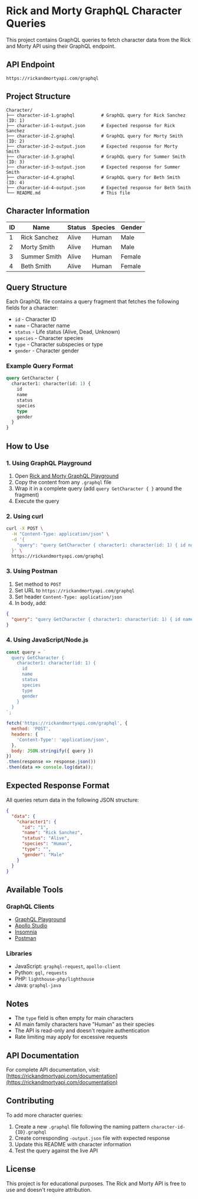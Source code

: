 # Rick and Morty GraphQL Character Queries

This project contains GraphQL queries to fetch character data from the Rick and Morty API using their GraphQL endpoint.

## API Endpoint

```
https://rickandmortyapi.com/graphql
```

## Project Structure

```
Character/
├── character-id-1.graphql          # GraphQL query for Rick Sanchez (ID: 1)
├── character-id-1-output.json      # Expected response for Rick Sanchez
├── character-id-2.graphql          # GraphQL query for Morty Smith (ID: 2)
├── character-id-2-output.json      # Expected response for Morty Smith
├── character-id-3.graphql          # GraphQL query for Summer Smith (ID: 3)
├── character-id-3-output.json      # Expected response for Summer Smith
├── character-id-4.graphql          # GraphQL query for Beth Smith (ID: 4)
├── character-id-4-output.json      # Expected response for Beth Smith
└── README.md                       # This file
```

## Character Information

| ID | Name | Status | Species | Gender |
|----|------|--------|---------|--------|
| 1  | Rick Sanchez | Alive | Human | Male |
| 2  | Morty Smith | Alive | Human | Male |
| 3  | Summer Smith | Alive | Human | Female |
| 4  | Beth Smith | Alive | Human | Female |

## Query Structure

Each GraphQL file contains a query fragment that fetches the following fields for a character:

- `id` - Character ID
- `name` - Character name
- `status` - Life status (Alive, Dead, Unknown)
- `species` - Character species
- `type` - Character subspecies or type
- `gender` - Character gender

### Example Query Format

```graphql
query GetCharacter {
  character1: character(id: 1) {
    id
    name
    status
    species
    type
    gender
  }
}
```

## How to Use

### 1. Using GraphQL Playground

1. Open [Rick and Morty GraphQL Playground](https://rickandmortyapi.com/graphql)
2. Copy the content from any `.graphql` file
3. Wrap it in a complete query (add `query GetCharacter { }` around the fragment)
4. Execute the query

### 2. Using curl

```bash
curl -X POST \
  -H "Content-Type: application/json" \
  -d '{
    "query": "query GetCharacter { character1: character(id: 1) { id name status species type gender } }"
  }' \
  https://rickandmortyapi.com/graphql
```

### 3. Using Postman

1. Set method to `POST`
2. Set URL to `https://rickandmortyapi.com/graphql`
3. Set header `Content-Type: application/json`
4. In body, add:
```json
{
  "query": "query GetCharacter { character1: character(id: 1) { id name status species type gender } }"
}
```

### 4. Using JavaScript/Node.js

```javascript
const query = `
  query GetCharacter {
    character1: character(id: 1) {
      id
      name
      status
      species
      type
      gender
    }
  }
`;

fetch('https://rickandmortyapi.com/graphql', {
  method: 'POST',
  headers: {
    'Content-Type': 'application/json',
  },
  body: JSON.stringify({ query })
})
.then(response => response.json())
.then(data => console.log(data));
```

## Expected Response Format

All queries return data in the following JSON structure:

```json
{
  "data": {
    "character1": {
      "id": "1",
      "name": "Rick Sanchez",
      "status": "Alive",
      "species": "Human",
      "type": "",
      "gender": "Male"
    }
  }
}
```

## Available Tools

### GraphQL Clients
- [GraphQL Playground](https://rickandmortyapi.com/graphql)
- [Apollo Studio](https://studio.apollographql.com/)
- [Insomnia](https://insomnia.rest/)
- [Postman](https://www.postman.com/)

### Libraries
- JavaScript: `graphql-request`, `apollo-client`
- Python: `gql`, `requests`
- PHP: `lighthouse-php/lighthouse`
- Java: `graphql-java`

## Notes

- The `type` field is often empty for main characters
- All main family characters have "Human" as their species
- The API is read-only and doesn't require authentication
- Rate limiting may apply for excessive requests

## API Documentation

For complete API documentation, visit: [https://rickandmortyapi.com/documentation](https://rickandmortyapi.com/documentation)

## Contributing

To add more character queries:

1. Create a new `.graphql` file following the naming pattern `character-id-{ID}.graphql`
2. Create corresponding `-output.json` file with expected response
3. Update this README with character information
4. Test the query against the live API

## License

This project is for educational purposes. The Rick and Morty API is free to use and doesn't require attribution.